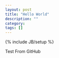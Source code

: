 ```yaml
---
layout: post
title: "Hello World"
description: ""
category:
tags: []
---
```

{% include JB/setup %}

Test From GitHub
